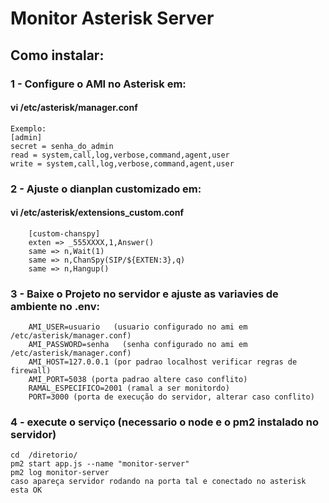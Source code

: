 #   Monitor Asterisk Server

## Como instalar:

  ###  1 - Configure o AMI no Asterisk em: 
  #### vi /etc/asterisk/manager.conf

    Exemplo: 
    [admin]
    secret = senha_do_admin
    read = system,call,log,verbose,command,agent,user
    write = system,call,log,verbose,command,agent,user

    
### 2 - Ajuste o dianplan customizado em:
####  vi /etc/asterisk/extensions_custom.conf

        [custom-chanspy]
        exten => _555XXXX,1,Answer()
        same => n,Wait(1)
        same => n,ChanSpy(SIP/${EXTEN:3},q)
        same => n,Hangup()

    
### 3 - Baixe o Projeto no servidor e ajuste as variavies de ambiente no .env:

        AMI_USER=usuario   (usuario configurado no ami em     /etc/asterisk/manager.conf)
        AMI_PASSWORD=senha   (senha configurado no ami em     /etc/asterisk/manager.conf)
        AMI_HOST=127.0.0.1 (por padrao localhost verificar regras de firewall)
        AMI_PORT=5038 (porta padrao altere caso conflito)
        RAMAL_ESPECIFICO=2001 (ramal a ser monitordo)
        PORT=3000 (porta de execução do servidor, alterar caso conflito)

### 4 - execute o serviço (necessario o node e o pm2 instalado no servidor)

    cd  /diretorio/
    pm2 start app.js --name "monitor-server"
    pm2 log monitor-server 
    caso apareça servidor rodando na porta tal e conectado no asterisk esta OK

